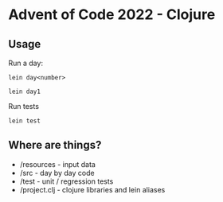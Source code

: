 # Advent of Code 2022 - Clojure

## Usage

Run a day:

```
lein day<number>

lein day1
```

Run tests

```
lein test
```

## Where are things?

* /resources - input data
* /src - day by day code
* /test - unit / regression tests
* /project.clj - clojure libraries and lein aliases
